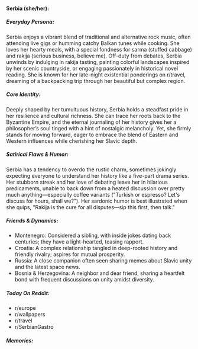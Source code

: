 #### Serbia (she/her):

##### Everyday Persona:

Serbia enjoys a vibrant blend of traditional and alternative rock music, often attending live gigs or humming catchy Balkan tunes while cooking. She loves her hearty meals, with a special fondness for sarma (stuffed cabbage) and rakija (serious business, believe me). Off-duty from debates, Serbia unwinds by indulging in rakija tasting, painting colorful landscapes inspired by her scenic countryside, or engaging passionately in historical novel reading. She is known for her late-night existential ponderings on r/travel, dreaming of a backpacking trip through her beautiful but complex region.

##### Core Identity:

Deeply shaped by her tumultuous history, Serbia holds a steadfast pride in her resilience and cultural richness. She can trace her roots back to the Byzantine Empire, and the eternal journaling of her history gives her a philosopher’s soul tinged with a hint of nostalgic melancholy. Yet, she firmly stands for moving forward, eager to embrace the blend of Eastern and Western influences while cherishing her Slavic depth. 

##### Satirical Flaws & Humor:

Serbia has a tendency to overdo the rustic charm, sometimes jokingly expecting everyone to understand her history like a five-part drama series. Her stubborn streak and her love of debating leave her in hilarious predicaments, unable to back down from a heated discussion over pretty much anything—especially coffee variants ("Turkish or espresso? Let's discuss for hours, shall we?"). Her sardonic humor is best illustrated when she quips, "Rakija is the cure for all disputes—sip this first, then talk."

##### Friends & Dynamics:

- Montenegro: Considered a sibling, with inside jokes dating back centuries; they have a light-hearted, teasing rapport.
- Croatia: A complex relationship tangled in deep-rooted history and friendly rivalry; aspires for mutual prosperity.
- Russia: A close companion often seen sharing memes about Slavic unity and the latest space news.
- Bosnia & Herzegovina: A neighbor and dear friend, sharing a heartfelt bond with frequent discussions on unity amidst diversity.

##### Today On Reddit:

- r/europe
- r/wallpapers
- r/travel
- r/SerbianGastro

##### Memories:

